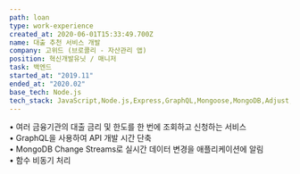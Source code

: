 ```yaml
---
path: loan
type: work-experience
created_at: 2020-06-01T15:33:49.700Z
name: 대출 추천 서비스 개발
company: 고위드 (브로콜리 - 자산관리 앱)
position: 혁신개발유닛 / 매니저
task: 백엔드
started_at: "2019.11"
ended_at: "2020.02"
base_tech: Node.js
tech_stack: JavaScript,Node.js,Express,GraphQL,Mongoose,MongoDB,Adjust,Braze,Sentry
---
```

• 여러 금융기관의 대출 금리 및 한도를 한 번에 조회하고 신청하는 서비스<br/>
• GraphQL을 사용하여 API 개발 시간 단축<br/>
• MongoDB Change Streams로 실시간 데이터 변경을 애플리케이션에 알림<br/>
• 함수 비동기 처리